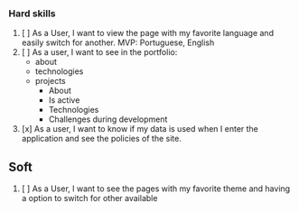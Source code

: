 
### Hard skills

1. [ ] As a User, I want to view the page with my favorite language and easily switch for another.
	   MVP: Portuguese, English
2. [ ] As a user, I want to see in the portfolio:
	- about
	- technologies
	- projects
		- About
		- Is active
		- Technologies
		- Challenges during development
3. [x] As a user, I want to know if my data is used when I enter the application and see the policies of the site.
## Soft 

1. [ ] As a User, I want to see the pages with my favorite theme and having a option to switch for other available